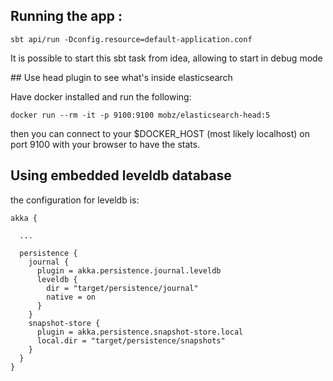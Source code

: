 ## Running the app :

```
sbt api/run -Dconfig.resource=default-application.conf
```

It is possible to start this sbt task from idea, allowing to start in debug mode


## Use head plugin to see what's inside elasticsearch

Have docker installed and run the following:

```
docker run --rm -it -p 9100:9100 mobz/elasticsearch-head:5
```

then you can connect to your $DOCKER_HOST (most likely localhost) 
on port 9100 with your browser to have the stats.

## Using embedded leveldb database 

the configuration for leveldb is:

```
akka {
  
  ...
  
  persistence {
    journal {
      plugin = akka.persistence.journal.leveldb
      leveldb {
        dir = "target/persistence/journal"
        native = on
      }
    }
    snapshot-store {
      plugin = akka.persistence.snapshot-store.local
      local.dir = "target/persistence/snapshots"
    }
  }
}  
```
